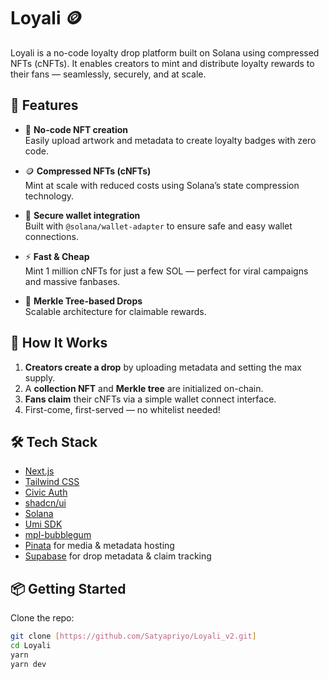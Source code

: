# Loyali 🪙

Loyali is a no-code loyalty drop platform built on Solana using compressed NFTs (cNFTs). It enables creators to mint and distribute loyalty rewards to their fans — seamlessly, securely, and at scale.

## 🌟 Features

- 🎨 **No-code NFT creation**  
  Easily upload artwork and metadata to create loyalty badges with zero code.

- 🪙 **Compressed NFTs (cNFTs)**  
  Mint at scale with reduced costs using Solana’s state compression technology.

- 🔐 **Secure wallet integration**  
  Built with `@solana/wallet-adapter` to ensure safe and easy wallet connections.

- ⚡ **Fast & Cheap**  
  Mint 1 million cNFTs for just a few SOL — perfect for viral campaigns and massive fanbases.

- 🌲 **Merkle Tree-based Drops**  
  Scalable architecture for claimable rewards.

## 🚀 How It Works

1. **Creators create a drop** by uploading metadata and setting the max supply.
2. A **collection NFT** and **Merkle tree** are initialized on-chain.
3. **Fans claim** their cNFTs via a simple wallet connect interface.
4. First-come, first-served — no whitelist needed!

## 🛠️ Tech Stack

- [Next.js](https://nextjs.org/)
- [Tailwind CSS](https://tailwindcss.com/)
- [Civic Auth](https://www.civic.com/)
- [shadcn/ui](https://ui.shadcn.com/)
- [Solana](https://solana.com/)
- [Umi SDK](https://docs.metaplex.com/umi/)
- [mpl-bubblegum](https://github.com/metaplex-foundation/mpl-bubblegum)
- [Pinata](https://www.pinata.cloud/) for media & metadata hosting
- [Supabase](https://supabase.com/) for drop metadata & claim tracking

## 📦 Getting Started

Clone the repo:

```bash
git clone [https://github.com/Satyapriyo/Loyali_v2.git]
cd Loyali
yarn 
yarn dev
